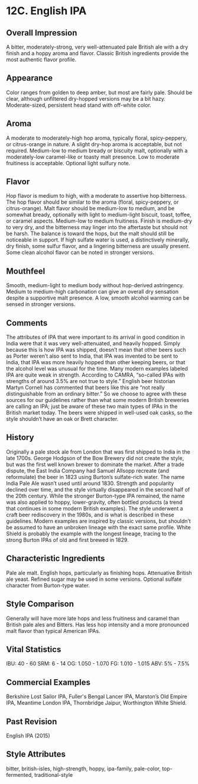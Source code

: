 # 12C. English IPA

## Overall Impression

A bitter, moderately-strong, very well-attenuated pale British ale with a dry finish and a hoppy aroma and flavor. Classic British ingredients provide the most authentic flavor profile.

## Appearance

Color ranges from golden to deep amber, but most are fairly pale. Should be clear, although unfiltered dry-hopped versions may be a bit hazy. Moderate-sized, persistent head stand with off-white color.

## Aroma

A moderate to moderately-high hop aroma, typically floral, spicy-peppery, or citrus-orange in nature. A slight dry-hop aroma is acceptable, but not required. Medium-low to medium bready or biscuity malt, optionally with a moderately-low caramel-like or toasty malt presence. Low to moderate fruitiness is acceptable. Optional light sulfury note.

## Flavor

Hop flavor is medium to high, with a moderate to assertive hop bitterness. The hop flavor should be similar to the aroma (floral, spicy-peppery, or citrus-orange). Malt flavor should be medium-low to medium, and be somewhat bready, optionally with light to medium-light biscuit, toast, toffee, or caramel aspects. Medium-low to medium fruitiness. Finish is medium-dry to very dry, and the bitterness may linger into the aftertaste but should not be harsh. The balance is toward the hops, but the malt should still be noticeable in support. If high sulfate water is used, a distinctively minerally, dry finish, some sulfur flavor, and a lingering bitterness are usually present. Some clean alcohol flavor can be noted in stronger versions.

## Mouthfeel

Smooth, medium-light to medium body without hop-derived astringency. Medium to medium-high carbonation can give an overall dry sensation despite a supportive malt presence. A low, smooth alcohol warming can be sensed in stronger versions.

## Comments

The attributes of IPA that were important to its arrival in good condition in India were that it was very well-attenuated, and heavily hopped. Simply because this is how IPA was shipped, doesn’t mean that other beers such as Porter weren’t also sent to India, that IPA was invented to be sent to India, that IPA was more heavily hopped than other keeping beers, or that the alcohol level was unusual for the time. Many modern examples labeled IPA are quite weak in strength. According to CAMRA, “so-called IPAs with strengths of around 3.5% are not true to style.” English beer historian Martyn Cornell has commented that beers like this are “not really distinguishable from an ordinary bitter.” So we choose to agree with these sources for our guidelines rather than what some modern British breweries are calling an IPA; just be aware of these two main types of IPAs in the British market today. The beers were shipped in well-used oak casks, so the style shouldn’t have an oak or Brett character.

## History

Originally a pale stock ale from London that was first shipped to India in the late 1700s. George Hodgson of the Bow Brewery did not create the style, but was the first well known brewer to dominate the market. After a trade dispute, the East India Company had Samuel Allsopp recreate (and reformulate) the beer in 1823 using Burton’s sulfate-rich water. The name India Pale Ale wasn’t used until around 1830. Strength and popularity declined over time, and the style virtually disappeared in the second half of the 20th century. While the stronger Burton-type IPA remained, the name was also applied to hoppy, lower-gravity, often bottled products (a trend that continues in some modern British examples). The style underwent a craft beer rediscovery in the 1980s, and is what is described in these guidelines. Modern examples are inspired by classic versions, but shouldn’t be assumed to have an unbroken lineage with the exact same profile. White Shield is probably the example with the longest lineage, tracing to the strong Burton IPAs of old and first brewed in 1829.

## Characteristic Ingredients

Pale ale malt. English hops, particularly as finishing hops. Attenuative British ale yeast. Refined sugar may be used in some versions. Optional sulfate character from Burton-type water.

## Style Comparison

Generally will have more late hops and less fruitiness and caramel than British pale ales and Bitters. Has less hop intensity and a more pronounced malt flavor than typical American IPAs.

## Vital Statistics

IBU: 40 - 60
SRM: 6 - 14
OG: 1.050 - 1.070
FG: 1.010 - 1.015
ABV: 5% - 7.5%

## Commercial Examples

Berkshire Lost Sailor IPA, Fuller's Bengal Lancer IPA, Marston’s Old Empire IPA, Meantime London IPA, Thornbridge Jaipur, Worthington White Shield.

## Past Revision

English IPA (2015)

## Style Attributes

bitter, british-isles, high-strength, hoppy, ipa-family, pale-color, top-fermented, traditional-style
